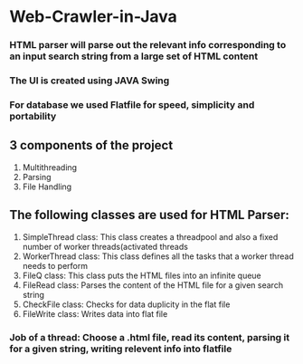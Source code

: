 # Web-Crawler-in-Java
### HTML parser will parse out the relevant info corresponding to an input search string from a large set of HTML content
### The UI is created using JAVA Swing
### For database we used Flatfile for speed, simplicity and portability
## 3 components of the project
1. Multithreading
2. Parsing
3. File Handling

## The following classes are used for HTML Parser:
1. SimpleThread class: This class creates a threadpool and also a fixed number of worker threads(activated threads
2. WorkerThread class: This class defines all the tasks that a worker thread needs to perform
3. FileQ class: This class puts the HTML files into an infinite queue
4. FileRead class: Parses the content of the HTML file for a given search string
5. CheckFile class: Checks for data duplicity in the flat file
6. FileWrite class: Writes data into flat file

### Job of a thread: Choose a .html file, read its content, parsing it for a given string, writing relevent info into flatfile
